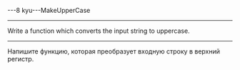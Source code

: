 ---8 kyu---MakeUpperCase

---

Write a function which converts the input string to uppercase.

---

Напишите функцию, которая преобразует входную строку в верхний регистр.
